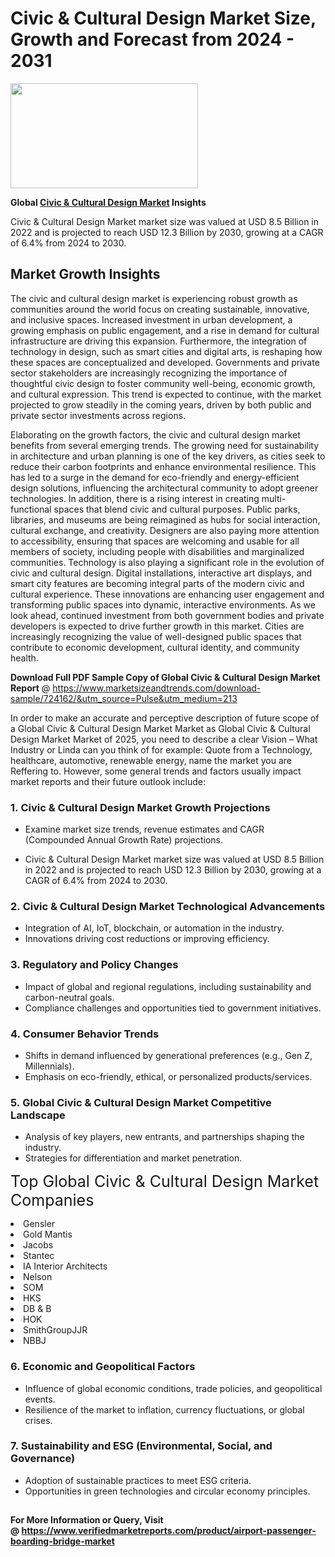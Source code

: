 <H1>Civic & Cultural Design Market Size, Growth and Forecast from 2024 - 2031</H1><img class="aligncenter size-medium wp-image-584254" src="https://thirdeyenews.in/wp-content/uploads/2024/09/Global-Market-Research-300x168.jpeg" alt="" width="300" height="168" /><p><strong>Global&nbsp;<a href="https://www.marketsizeandtrends.com/download-sample/724162/&amp;utm_source=Pulse&amp;utm_medium=213">Civic & Cultural Design Market</a> Insights</strong></p><p>Civic & Cultural Design Market market size was valued at USD 8.5 Billion in 2022 and is projected to reach USD 12.3 Billion by 2030, growing at a CAGR of 6.4% from 2024 to 2030.</p><p><h2>Market Growth Insights</h2> <p>The civic and cultural design market is experiencing robust growth as communities around the world focus on creating sustainable, innovative, and inclusive spaces. Increased investment in urban development, a growing emphasis on public engagement, and a rise in demand for cultural infrastructure are driving this expansion. Furthermore, the integration of technology in design, such as smart cities and digital arts, is reshaping how these spaces are conceptualized and developed. Governments and private sector stakeholders are increasingly recognizing the importance of thoughtful civic design to foster community well-being, economic growth, and cultural expression. This trend is expected to continue, with the market projected to grow steadily in the coming years, driven by both public and private sector investments across regions. </p> <p>Elaborating on the growth factors, the civic and cultural design market benefits from several emerging trends. The growing need for sustainability in architecture and urban planning is one of the key drivers, as cities seek to reduce their carbon footprints and enhance environmental resilience. This has led to a surge in the demand for eco-friendly and energy-efficient design solutions, influencing the architectural community to adopt greener technologies. In addition, there is a rising interest in creating multi-functional spaces that blend civic and cultural purposes. Public parks, libraries, and museums are being reimagined as hubs for social interaction, cultural exchange, and creativity. Designers are also paying more attention to accessibility, ensuring that spaces are welcoming and usable for all members of society, including people with disabilities and marginalized communities. Technology is also playing a significant role in the evolution of civic and cultural design. Digital installations, interactive art displays, and smart city features are becoming integral parts of the modern civic and cultural experience. These innovations are enhancing user engagement and transforming public spaces into dynamic, interactive environments. As we look ahead, continued investment from both government bodies and private developers is expected to drive further growth in this market. Cities are increasingly recognizing the value of well-designed public spaces that contribute to economic development, cultural identity, and community health. </p><p><span class=""><strong>Download Full PDF Sample Copy of Global Civic & Cultural Design Market Report</strong> @ <a href="https://www.marketsizeandtrends.com/download-sample/724162/&amp;utm_source=Pulse&amp;utm_medium=213" target="_blank">https://www.marketsizeandtrends.com/download-sample/724162/&amp;utm_source=Pulse&amp;utm_medium=213</a></span></p><p>In order to make an accurate and perceptive description of future scope of a Global&nbsp;Civic & Cultural Design Market Market as Global&nbsp;Civic & Cultural Design Market Market of 2025, you need to describe a clear Vision &ndash; What Industry or Linda can you think of for example: Quote from a Technology, healthcare, automotive, renewable energy, name the market you are Reffering to. However, some general trends and factors usually impact market reports and their future outlook include:</p><h3>1.&nbsp;<strong>Civic & Cultural Design Market Growth Projections</strong></h3><ul><li>Examine market size trends, revenue estimates and CAGR (Compounded Annual Growth Rate) projections.</li><li><p>Civic & Cultural Design Market market size was valued at USD 8.5 Billion in 2022 and is projected to reach USD 12.3 Billion by 2030, growing at a CAGR of 6.4% from 2024 to 2030.</p></li></ul><h3>2.&nbsp;<strong>Civic & Cultural Design Market Technological Advancements</strong></h3><ul><li>Integration of AI, IoT, blockchain, or automation in the industry.</li><li>Innovations driving cost reductions or improving efficiency.</li></ul><h3>3.&nbsp;<strong>Regulatory and Policy Changes</strong></h3><ul><li>Impact of global and regional regulations, including sustainability and carbon-neutral goals.</li><li>Compliance challenges and opportunities tied to government initiatives.</li></ul><h3>4.&nbsp;<strong>Consumer Behavior Trends</strong></h3><ul><li>Shifts in demand influenced by generational preferences (e.g., Gen Z, Millennials).</li><li>Emphasis on eco-friendly, ethical, or personalized products/services.</li></ul><h3>5.&nbsp;<strong>Global Civic & Cultural Design Market Competitive Landscape</strong></h3><ul><li>Analysis of key players, new entrants, and partnerships shaping the industry.</li><li>Strategies for differentiation and market penetration.</li></ul><p data-pm-slice="1 1 []"><span style="color: inherit; font-family: inherit; font-size: 25px;">Top Global Civic & Cultural Design Market Companies</span></p><div class="" data-test-id=""><p><li>Gensler</li><li> Gold Mantis</li><li> Jacobs</li><li> Stantec</li><li> IA Interior Architects</li><li> Nelson</li><li> SOM</li><li> HKS</li><li> DB & B</li><li> HOK</li><li> SmithGroupJJR</li><li> NBBJ</li></p></div><h3>6.&nbsp;<strong>Economic and Geopolitical Factors</strong></h3><ul><li>Influence of global economic conditions, trade policies, and geopolitical events.</li><li>Resilience of the market to inflation, currency fluctuations, or global crises.</li></ul><h3>7.&nbsp;<strong>Sustainability and ESG (Environmental, Social, and Governance)</strong></h3><ul><li>Adoption of sustainable practices to meet ESG criteria.</li><li>Opportunities in green technologies and circular economy principles.</li></ul><h2><strong style="font-size: 14px;">For More Information or Query, Visit @&nbsp;</strong><a style="background-color: #ffffff; font-size: 14px;" href="https://www.marketsizeandtrends.com/report/civic-cultural-design-market/" target="_blank">https://www.verifiedmarketreports.com/product/airport-passenger-boarding-bridge-market</a></h2>
